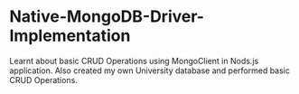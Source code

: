 # Native-MongoDB-Driver-Implementation

Learnt about basic CRUD Operations using MongoClient in Nods.js application. Also created my own University database and performed basic CRUD Operations.
